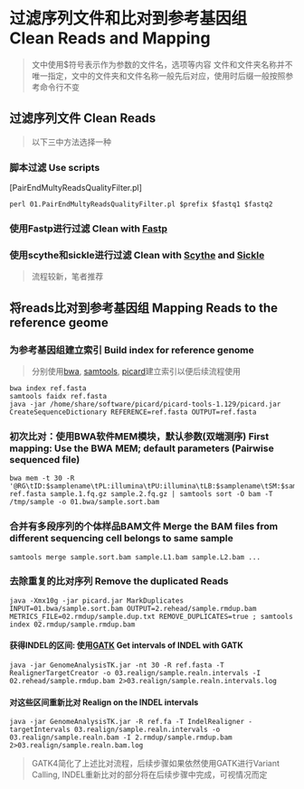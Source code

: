 # 过滤序列文件和比对到参考基因组 Clean Reads and Mapping
>文中使用$符号表示作为参数的文件名，选项等内容
>文件和文件夹名称并不唯一指定，文中的文件夹和文件名称一般先后对应，使用时后缀一般按照参考命令行不变
## 过滤序列文件 Clean Reads
>以下三中方法选择一种
### 脚本过滤 Use scripts
[PairEndMultyReadsQualityFilter.pl]
```
perl 01.PairEndMultyReadsQualityFilter.pl $prefix $fastq1 $fastq2
```
### 使用Fastp进行过滤 Clean with [Fastp](https://github.com/OpenGene/fastp)
### 使用scythe和sickle进行过滤 Clean with [Scythe](https://github.com/vsbuffalo/scythe) and [Sickle](https://github.com/najoshi/sickle)
>流程较新，笔者推荐
## 将reads比对到参考基因组 Mapping Reads to the reference geome
### 为参考基因组建立索引 Build index for reference genome
>分别使用[bwa](https://github.com/lh3/bwa), [samtools](https://github.com/samtools/samtools), [picard](https://broadinstitute.github.io/picard/)建立索引以便后续流程使用
```
bwa index ref.fasta
samtools faidx ref.fasta
java -jar /home/share/software/picard/picard-tools-1.129/picard.jar CreateSequenceDictionary REFERENCE=ref.fasta OUTPUT=ref.fasta
```
### 初次比对：使用BWA软件MEM模块，默认参数(双端测序) First mapping: Use the BWA MEM; default parameters (Pairwise sequenced file)
```
bwa mem -t 30 -R '@RG\tID:$samplename\tPL:illumina\tPU:illumina\tLB:$samplename\tSM:$samplename\t' ref.fasta sample.1.fq.gz sample.2.fq.gz | samtools sort -O bam -T /tmp/sample -o 01.bwa/sample.sort.bam
```
### 合并有多段序列的个体样品BAM文件 Merge the BAM files from different sequencing cell belongs to same sample
```
samtools merge sample.sort.bam sample.L1.bam sample.L2.bam ...
```
### 去除重复的比对序列 Remove the duplicated Reads
```
java -Xmx10g -jar picard.jar MarkDuplicates INPUT=01.bwa/sample.sort.bam OUTPUT=2.rehead/sample.rmdup.bam METRICS_FILE=02.rmdup/sample.dup.txt REMOVE_DUPLICATES=true ; samtools index 02.rmdup/sample.rmdup.bam
```
#### 获得INDEL的区间: 使用[GATK](https://software.broadinstitute.org/gatk/) Get intervals of INDEL with GATK
```
java -jar GenomeAnalysisTK.jar -nt 30 -R ref.fasta -T RealignerTargetCreator -o 03.realign/sample.realn.intervals -I 02.rehead/sample.rmdup.bam 2>03.realign/sample.realn.intervals.log
```
#### 对这些区间重新比对 Realign on the INDEL intervals
```
java -jar GenomeAnalysisTK.jar -R ref.fa -T IndelRealigner -targetIntervals 03.realign/sample.realn.intervals -o 03.realign/sample.realn.bam -I 2.rmdup/sample.rmdup.bam 2>03.realign/sample.realn.bam.log
```
>GATK4简化了上述比对流程，后续步骤如果依然使用GATK进行Variant Calling, INDEL重新比对的部分将在后续步骤中完成，可视情况而定
